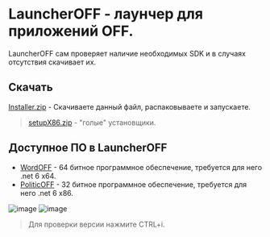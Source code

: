 # LauncherOFF - лаунчер для приложений OFF.
LauncherOFF сам проверяет наличие необходимых SDK и в случаях отсутствия скачивает их.
## Скачать
[Installer.zip](https://github.com/Camyil-89/LauncherOFF-Publish/files/12317448/Installer.zip) - Скачиваете данный файл, распаковываете и запускаете.

> [setupX86.zip](https://github.com/Camyil-89/LauncherOFF-Publish/files/12317450/setupX86.zip) - "голые" установщики.
## Доступное ПО в LauncherOFF
- [WordOFF](https://github.com/Camyil-89/WordOFF-Publish) - 64 битное программное обеспечение, требуется для него .net 6 x64.
- [PoliticOFF](https://github.com/Camyil-89/PoliticOFF-Publish) - 32 битное программное обеспечение, требуется для него .net 6 x86.

![image](https://github.com/Camyil-89/LauncherOFF-Publish/assets/76705837/f2cf8ece-5f6e-4b4f-98aa-adef0f8f34bb)
![image](https://github.com/Camyil-89/LauncherOFF-Publish/assets/76705837/d4cb13c3-3331-4988-9089-f5cf73ff2654)


> Для проверки версии нажмите CTRL+i.
